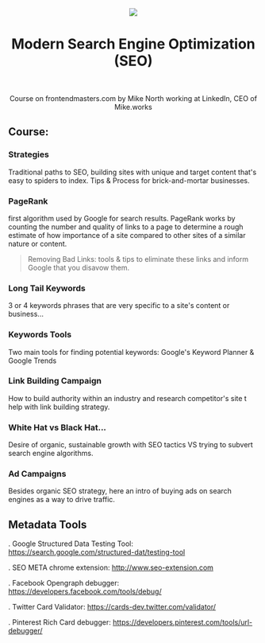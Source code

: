 <div align="center">

<img src="https://img.icons8.com/cotton/64/000000/seo-text.png"/>

<br />

<h1>Modern Search Engine Optimization (SEO)</h1>

<br />

<p>Course on frontendmasters.com by Mike North working at LinkedIn, CEO of Mike.works</p>

</div>

## Course:

### Strategies

Traditional paths to SEO, building sites with unique and target content that's easy to spiders to index. Tips & Process for brick-and-mortar businesses.

### PageRank

first algorithm used by Google for search results. PageRank works by counting the number and quality of links to a page to determine a rough estimate of how importance of a site compared to other sites of a similar nature or content.

> Removing Bad Links: tools & tips to eliminate these links and inform Google that you disavow them.

### Long Tail Keywords

3 or 4 keywords phrases that are very specific to a site's content or business...

### Keywords Tools

Two main tools for finding potential keywords: Google's Keyword Planner & Google Trends

### Link Building Campaign

How to build authority within an industry and research competitor's site t help with link building strategy.

### White Hat vs Black Hat...

Desire of organic, sustainable growth with SEO tactics VS trying to subvert search engine algorithms.

### Ad Campaigns

Besides organic SEO strategy, here an intro of buying ads on search engines as a way to drive traffic.

## Metadata Tools

. Google Structured Data Testing Tool: https://search.google.com/structured-dat/testing-tool

. SEO META chrome extension: http://www.seo-extension.com

. Facebook Opengraph debugger: https://developers.facebook.com/tools/debug/

. Twitter Card Validator: https://cards-dev.twitter.com/validator/

. Pinterest Rich Card debugger: https://developers.pinterest.com/tools/url-debugger/
